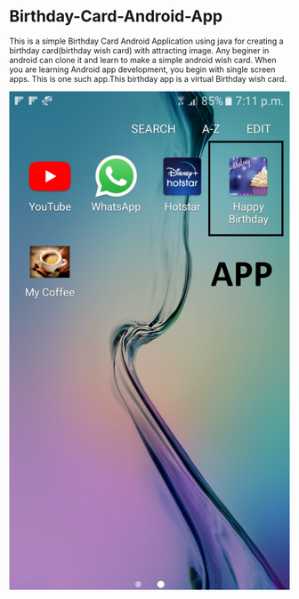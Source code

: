 # Birthday-Card-Android-App
This is a simple Birthday Card Android Application using java for creating a birthday card(birthday wish card) with attracting image.
Any beginer in android can clone it and learn to make a simple android wish card.
When you are learning Android app development, you begin with single screen apps. This is one such app.This birthday app is a virtual Birthday wish card.

![](https://github.com/akhilaku/Birthday-Card-Android-App/blob/master/Screenshot_20200515-191136.png)
